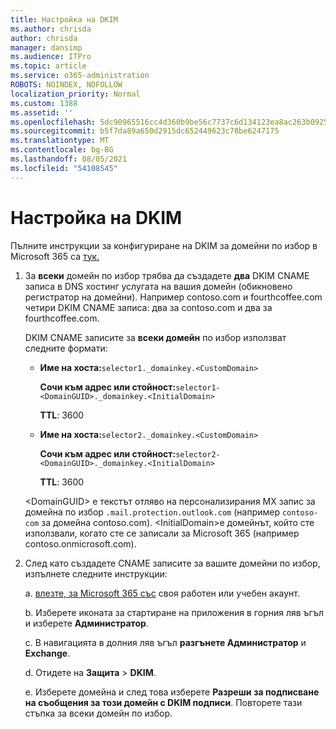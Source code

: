 ```yaml
---
title: Настройка на DKIM
ms.author: chrisda
author: chrisda
manager: dansimp
ms.audience: ITPro
ms.topic: article
ms.service: o365-administration
ROBOTS: NOINDEX, NOFOLLOW
localization_priority: Normal
ms.custom: 1388
ms.assetid: ''
ms.openlocfilehash: 5dc90965516cc4d360b9be56c7737c6d134123ea8ac263b092559dd1416faff4
ms.sourcegitcommit: b5f7da89a650d2915dc652449623c78be6247175
ms.translationtype: MT
ms.contentlocale: bg-BG
ms.lasthandoff: 08/05/2021
ms.locfileid: "54108545"
---
```

# <a name="setup-dkim"></a>Настройка на DKIM

Пълните инструкции за конфигуриране на DKIM за домейни по избор в Microsoft 365 са [тук.](https://docs.microsoft.com/microsoft-365/security/office-365-security/use-dkim-to-validate-outbound-email#steps-you-need-to-do-to-manually-set-up-dkim)

1. За **всеки** домейн по избор трябва да създадете **два** DKIM CNAME записа в DNS хостинг услугата на вашия домейн (обикновено регистратор на домейни). Например contoso.com и fourthcoffee.com четири DKIM CNAME записа: два за contoso.com и два за fourthcoffee.com.

   DKIM CNAME записите за **всеки домейн** по избор използват следните формати:

   - **Име на хоста:**`selector1._domainkey.<CustomDomain>`

     **Сочи към адрес или стойност:**`selector1-<DomainGUID>._domainkey.<InitialDomain>`

     **TTL**: 3600

   - **Име на хоста:**`selector2._domainkey.<CustomDomain>`

     **Сочи към адрес или стойност:**`selector2-<DomainGUID>._domainkey.<InitialDomain>`

     **TTL**: 3600

   \<DomainGUID\> е текстът отляво на персонализирания MX запис за домейна по избор `.mail.protection.outlook.com` (например `contoso-com` за домейна contoso.com). \<InitialDomain\>е домейнът, който сте използвали, когато сте се записали за Microsoft 365 (например contoso.onmicrosoft.com).

2. След като създадете CNAME записите за вашите домейни по избор, изпълнете следните инструкции:

   a. [влезте, за Microsoft 365 със](https://support.office.microsoft.com/article/e9eb7d51-5430-4929-91ab-6157c5a050b4) своя работен или учебен акаунт.

   b. Изберете иконата за стартиране на приложения в горния ляв ъгъл и изберете **Администратор**.

   c. В навигацията в долния ляв ъгъл **разгънете Администратор** и **Exchange**.

   d. Отидете на **Защита**  >  **DKIM**.

   e. Изберете домейна и след това изберете **Разреши** **за подписване на съобщения за този домейн с DKIM подписи**. Повторете тази стъпка за всеки домейн по избор.
